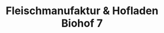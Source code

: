 ---
title: "Fleischmanufaktur & Hofladen Biohof 7"
url: /tangerhuette/fleischmanufaktur-und-hofladen-biohof-7/
shop: Hofladen
---
